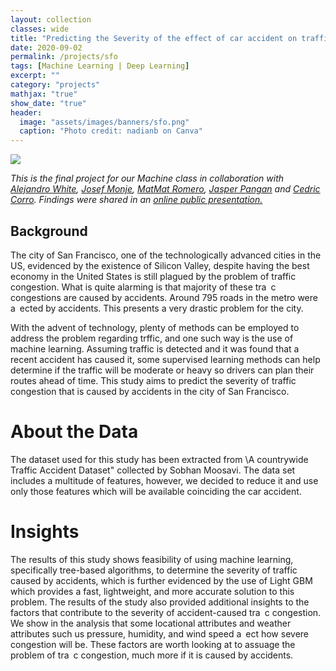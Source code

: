 ```yaml
---
layout: collection
classes: wide
title: "Predicting the Severity of the effect of car accident on traffic in SFO"
date: 2020-09-02
permalink: /projects/sfo
tags: [Machine Learning | Deep Learning]
excerpt: ""
category: "projects"
mathjax: "true"
show_date: "true"
header:
  image: "assets/images/banners/sfo.png"
  caption: "Photo credit: nadianb on Canva"
---
```


[![](https://img.shields.io/badge/Google_Drive-View_Slides-4285F4?logo=googledrive)]()


*This is the final project for our Machine class in collaboration with [Alejandro White](https://www.linkedin.com/in/alejandro-white/), [Josef Monje](https://www.linkedin.com/in/josefmonje/), [MatMat Romero](https://www.linkedin.com/in/matmatromero/), [Jasper Pangan](https://www.linkedin.com/in/jasperkristianpangan/) and [Cedric Corro](https://www.linkedin.com/in/ec-corro/). Findings were shared in an [online public presentation.](https://www.facebook.com/events/963337737520621/)*

## Background
The city of San Francisco, one of the technologically advanced cities in the US, evidenced by the existence of Silicon Valley, despite having the best economy in the United States is still plagued by the problem of traffic congestion. What is quite alarming is that majority of these tra c congestions are caused by accidents. Around 795 roads in the metro were a ected by accidents. This presents a very drastic problem for the city.

With the advent of technology, plenty of methods can be employed to address the problem regarding trffic, and
one such way is the use of machine learning. Assuming traffic is detected and it was found that a recent accident has caused it, some supervised learning methods can help determine if the traffic will be moderate or heavy so drivers can plan their
routes ahead of time. This study aims to predict the severity of traffic congestion that is caused by accidents in the city of San Francisco.

# About the Data
The dataset used for this study has been extracted from \A countrywide Traffic Accident Dataset" collected by Sobhan Moosavi. The data set includes a multitude of features, however, we decided to reduce it and use only those features which will be available coinciding the car accident.


# Insights

The results of this study shows feasibility of using machine learning, specifically tree-based algorithms, to determine
the severity of traffic caused by accidents, which is further evidenced by the use of Light GBM which provides a fast, lightweight, and more accurate solution to this problem. The results of the study also provided additional insights to the factors that contribute to the severity of accident-caused tra c congestion. We show in the analysis that some locational attributes and weather attributes such us pressure, humidity, and wind speed a ect how severe congestion will be. These factors are worth looking at to assuage the problem of tra c congestion, much more if it is caused by accidents.
